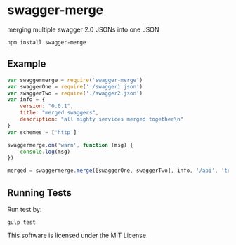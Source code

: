 # swagger-merge

merging multiple swagger 2.0 JSONs into one JSON

`npm install swagger-merge`

## Example

``` javascript
var swaggermerge = require('swagger-merge')
var swaggerOne = require('./swagger1.json')
var swaggerTwo = require('./swagger2.json')
var info = {
    version: "0.0.1",
    title: "merged swaggers",
    description: "all mighty services merged together\n"
}
var schemes = ['http']

swaggermerge.on('warn', function (msg) {
    console.log(msg)
})

merged = swaggermerge.merge([swaggerOne, swaggerTwo], info, '/api', 'test.com', schemes)
```

## Running Tests

Run test by:

`gulp test`

This software is licensed under the MIT License.

